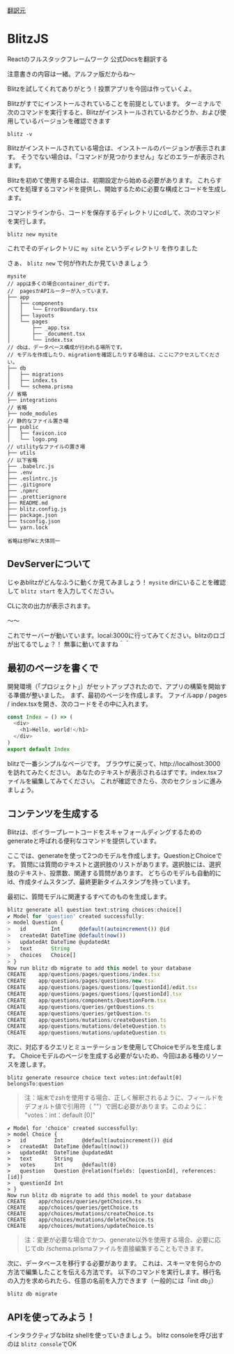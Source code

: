 [翻訳元](https://blitzjs.com/docs/tutorial)

# BlitzJS

Reactのフルスタックフレームワーク
公式Docsを翻訳する

注意書きの内容は一緒。アルファ版だからね〜

Blitzを試してくれてありがとう！投票アプリを今回は作っていくよ。

Blitzがすでにインストールされていることを前提としています。
ターミナルで次のコマンドを実行すると、Blitzがインストールされているかどうか、および使用しているバージョンを確認できます

`blitz -v`

Blitzがインストールされている場合は、インストールのバージョンが表示されます。
そうでない場合は、「コマンドが見つかりません」などのエラーが表示されます。

Blitzを初めて使用する場合は、初期設定から始める必要があります。
これらすべてを処理するコマンドを提供し、開始するために必要な構成とコードを生成します。

コマンドラインから、コードを保存するディレクトリにcdして、次のコマンドを実行します。

`blitz new mysite`

これでそのディレクトリに `my site` というディレクトリ を作りました

さぁ、 `blitz new` で何が作れたか見ていきましょう

```
mysite
// appは多くの場合container_dirです。
//  pagesかAPIルーターが入っています。
├── app
│   ├── components
│   │   └── ErrorBoundary.tsx
│   ├── layouts
│   └── pages
│       ├── _app.tsx
│       ├── _document.tsx
│       └── index.tsx
// dbは、データベース構成が行われる場所です。
// モデルを作成したり、migrationを確認したりする場合は、ここにアクセスしてください。
├── db
│   ├── migrations
│   ├── index.ts
│   └── schema.prisma
// 省略
├── integrations
// 省略
├── node_modules
// 静的なファイル置き場
├── public
│   ├── favicon.ico
│   └── logo.png
// utilityなファイルの置き場
├── utils
// 以下省略
├── .babelrc.js
├── .env
├── .eslintrc.js
├── .gitignore
├── .npmrc
├── .prettierignore
├── README.md
├── blitz.config.js
├── package.json
├── tsconfig.json
└── yarn.lock

省略は他FWと大体同一
```

## DevServerについて

じゃあblitzがどんなふうに動くか見てみましょう！
`mysite` dirにいることを確認して `blitz start` を入力してください。

CLに次の出力が表示されます。

〜〜

これでサーバーが動いています。local:3000に行ってみてください。blitzのロゴが出てるでしょ？！
無事に動いてますね＾＾

## 最初のページを書くで

開発環境（「プロジェクト」）がセットアップされたので、アプリの構築を開始する準備が整いました。
まず、最初のページを作成します。 ファイルapp / pages / index.tsxを開き、次のコードをその中に入れます。

```js
const Index = () => (
  <div>
    <h1>Hello, world!</h1>
  </div>
)
export default Index
```

blitzで一番シンプルなページです。
ブラウザに戻って、http://localhost:3000 を訪れてみたください。
あなたのテキストが表示されるはずです。index.tsxファイルを編集してみてください。
これが確認できたら、次のセクションに進みましょう。

## コンテンツを生成する

Blitzは、ボイラープレートコードをスキャフォールディングするためのgenerateと呼ばれる便利なコマンドを提供しています。

ここでは、generateを使って2つのモデルを作成します。QuestionとChoiceです。
質問には質問のテキストと選択肢のリストがあります。選択肢には、選択肢のテキスト、投票数、関連する質問があります。
どちらのモデルも自動的にid、作成タイムスタンプ、最終更新タイムスタンプを持っています。

最初に、質問モデルに関連するすべてのものを生成します。

```js
blitz generate all question text:string choices:choice[]
✔ Model for 'question' created successfully:
> model Question {
>   id        Int      @default(autoincrement()) @id
>   createdAt DateTime @default(now())
>   updatedAt DateTime @updatedAt
>   text      String
>   choices   Choice[]
> }
Now run blitz db migrate to add this model to your database
CREATE    app/questions/pages/questions/index.tsx
CREATE    app/questions/pages/questions/new.tsx
CREATE    app/questions/pages/questions/[questionId]/edit.tsx
CREATE    app/questions/pages/questions/[questionId].tsx
CREATE    app/questions/components/QuestionForm.tsx
CREATE    app/questions/queries/getQuestions.ts
CREATE    app/questions/queries/getQuestion.ts
CREATE    app/questions/mutations/createQuestion.ts
CREATE    app/questions/mutations/deleteQuestion.ts
CREATE    app/questions/mutations/updateQuestion.ts
```

次に、対応するクエリとミューテーションを使用してChoiceモデルを生成します。
Choiceモデルのページを生成する必要がないため、今回はある種のリソースを渡します。

`blitz generate resource choice text votes:int:default[0] belongsTo:question
`

>注：端末でzshを使用する場合、正しく解釈されるように、フィールドをデフォルト値で引用符（ ""）で囲む必要があります。このように： "votes：int：default [0]"

```
✔ Model for 'choice' created successfully:
> model Choice {
>   id         Int      @default(autoincrement()) @id
>   createdAt  DateTime @default(now())
>   updatedAt  DateTime @updatedAt
>   text       String
>   votes      Int      @default(0)
>   question   Question @relation(fields: [questionId], references: [id])
>   questionId Int
> }
Now run blitz db migrate to add this model to your database
CREATE    app/choices/queries/getChoices.ts
CREATE    app/choices/queries/getChoice.ts
CREATE    app/choices/mutations/createChoice.ts
CREATE    app/choices/mutations/deleteChoice.ts
CREATE    app/choices/mutations/updateChoice.ts
```

>注：変更が必要な場合でかつ、generate以外を使用する場合、必要に応じてdb /schema.prismaファイルを直接編集することもできます。


次に、データベースを移行する必要があります。
これは、スキーマを何らかの方法で編集したことを伝える方法です。
以下のコマンドを実行します。移行名の入力を求められたら、任意の名前を入力できます（一般的には「init db」）

`blitz db migrate`

## APIを使ってみよう！

インタラクティブなblitz shellを使っていきましょう。
blitz consoleを呼び出すのは `blitz console`でOK

 

